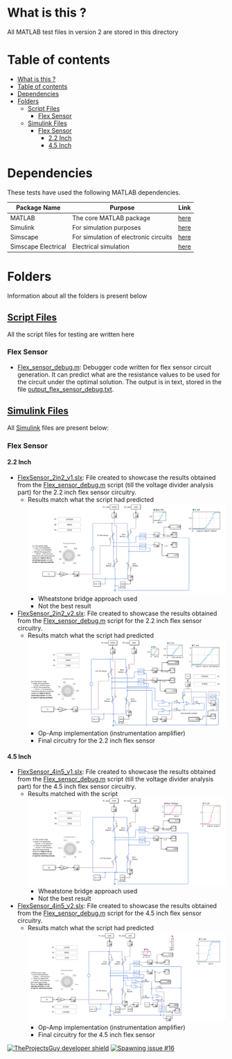 # What is this ?
All MATLAB test files in version 2 are stored in this directory

# Table of contents
- [What is this ?](#what-is-this)
- [Table of contents](#table-of-contents)
- [Dependencies](#dependencies)
- [Folders](#folders)
  - [Script Files](#script-files)
    - [Flex Sensor](#flex-sensor)
  - [Simulink Files](#simulink-files)
    - [Flex Sensor](#flex-sensor-1)
      - [2.2 Inch](#22-inch)
      - [4.5 Inch](#45-inch)

# Dependencies
These tests have used the following MATLAB dependencies.

| **Package Name** | **Purpose** | **Link** |
| ---- | ---- | ---- | 
| MATLAB | The core MATLAB package | [here](https://in.mathworks.com/products/matlab.html) |
| Simulink | For simulation purposes | [here](https://in.mathworks.com/products/simulink.html) |
| Simscape | For simulation of electronic circuits | [here](https://in.mathworks.com/products/simscape.html) |
| Simscape Electrical | Electrical simulation | [here](https://in.mathworks.com/products/simscape-electrical.html) |


# Folders
Information about all the folders is present below

## [Script Files](./Script_files/)
All the script files for testing are written here

### Flex Sensor
- [Flex_sensor_debug.m](./Script_files/Flex_sensor_debug.m): Debugger code written for flex sensor circuit generation. It can predict what are the resistance values to be used for the circuit under the optimal solution. The output is in text, stored in the file [output_flex_sensor_debug.txt](./Script_files/output_flex_sensor_debug.txt).

## [Simulink Files](./Simulink/)
All [Simulink](https://www.mathworks.com/products/simulink.html) files are present below:

### Flex Sensor
#### 2.2 Inch
- [FlexSensor_2in2_v1.slx](./Simulink/FlexSensor_2in2_v1.slx): File created to showcase the results obtained from the [Flex_sensor_debug.m](./Script_files/Flex_sensor_debug.m) script (till the voltage divider analysis part) for the 2.2 inch flex sensor circuitry. 
  - Results match what the script had predicted
    ![2.2 inch wheatstone bridge version](./../.media/photos/Version21_FlexSensor_2in2_wheatstone.png)
    - Wheatstone bridge approach used
    - Not the best result
- [FlexSensor_2in2_v2.slx](./Simulink/FlexSensor_2in2_v2.slx): File created to showcase the results obtained from the [Flex_sensor_debug.m](./Script_files/Flex_sensor_debug.m) script for the 2.2 inch flex sensor circuitry. 
  - Results match what the script had predicted
    ![2.2 inch op-amp version](./../.media/photos/Version22_FlexSensor_2in2_wheatstone.png)
    - Op-Amp implementation (instrumentation amplifier)
    - Final circuitry for the 2.2 inch flex sensor

#### 4.5 Inch
- [FlexSensor_4in5_v1.slx](./Script_files/FlexSensor_4in5_v1.slx): File created to showcase the results obtained from the [Flex_sensor_debug.m](./Script_files/Flex_sensor_debug.m) script (till the voltage divider analysis part) for the 4.5 inch flex sensor circuitry. 
  - Results matched with the script
    ![4.5 inch wheatstone bridge version](./../.media/photos/Version21_FlexSensor_4in5_wheatstone.png)
    - Wheatstone bridge approach used
    - Not the best result
- [FlexSensor_4in5_v2.slx](./Simulink/FlexSensor_4in5_v2.slx): File created to showcase the results obtained from the [Flex_sensor_debug.m](./Script_files/Flex_sensor_debug.m) script for the 4.5 inch flex sensor circuitry. 
  - Results match what the script had predicted
    ![4.5 inch op-amp version](./../.media/photos/Version22_FlexSensor_4in5_wheatstone.png)
    - Op-Amp implementation (instrumentation amplifier)
    - Final circuitry for the 4.5 inch flex sensor


[![TheProjectsGuy developer shield](https://img.shields.io/badge/Dev-TheProjectsGuy-0061ff.svg)](https://github.com/TheProjectsGuy)
[![Spawning issue #16](https://img.shields.io/badge/issue-%2316-f49842.svg)](https://github.com/SleepWorkers/Project-SIGHT/issues/16)
